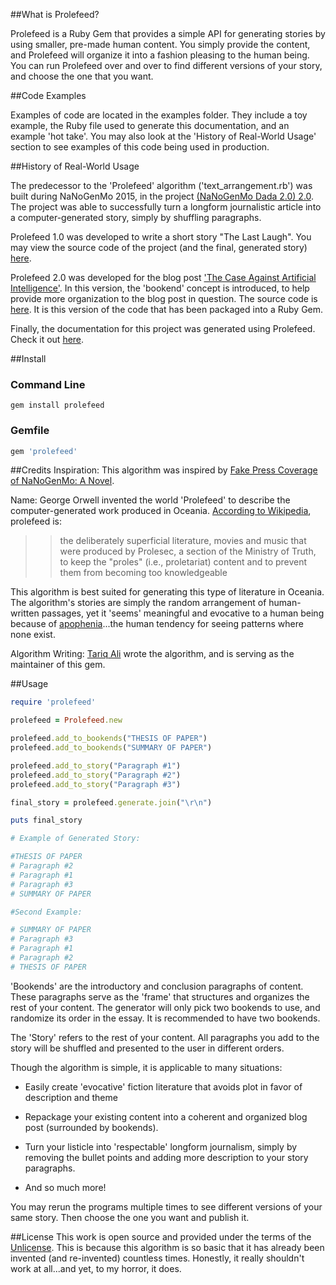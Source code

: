 ##What is Prolefeed?

Prolefeed is a Ruby Gem that provides a simple API for generating stories by using smaller, pre-made human content. You simply provide the content, and Prolefeed will organize it into a fashion pleasing to the human being. You can run Prolefeed over and over to find different versions of your story, and choose the one that you want.


##Code Examples

Examples of code are located in the examples folder. They include a toy example, the Ruby file used to generate this documentation, and an example 'hot take'. You may also look at the 'History of Real-World Usage' section to see examples of this code being used in production.


##History of Real-World Usage

The predecessor to the 'Prolefeed' algorithm ('text_arrangement.rb') was built during NaNoGenMo 2015, in the project [(NaNoGenMo Dada 2.0) 2.0](https://github.com/dariusk/NaNoGenMo-2015/issues/180). The project was able to successfully turn a longform journalistic article into a computer-generated story, simply by shuffling paragraphs.

Prolefeed 1.0 was developed to write a short story "The Last Laugh". You may view the source code of the project (and the final, generated story) [here](https://gist.github.com/tra38/02b03745e7da37789ed2).

Prolefeed 2.0 was developed for the blog post ['The Case Against Artificial Intelligence'](http://tra38.github.io/blog/ai3.html). In this version, the 'bookend' concept is introduced, to help provide more organization to the blog post in question. The source code is [here](https://gist.github.com/tra38/8a6bf3743cd89687151c). It is this version of the code that has been packaged into a Ruby Gem.

Finally, the documentation for this project was generated using Prolefeed. Check it out [here](examples/generate_documentation.rb).


##Install

### Command Line

```
gem install prolefeed
```

### Gemfile

```ruby
gem 'prolefeed'
```


##Credits
Inspiration: This algorithm was inspired by [Fake Press Coverage of NaNoGenMo: A Novel](https://github.com/dariusk/NaNoGenMo-2015/issues/159).

Name: George Orwell invented the world 'Prolefeed' to describe the computer-generated work produced in Oceania. [According to Wikipedia](https://en.wikipedia.org/wiki/Prolefeed), prolefeed is:

>>the deliberately superficial literature, movies and music that were produced by Prolesec, a section of the Ministry of Truth, to keep the "proles" (i.e., proletariat) content and to prevent them from becoming too knowledgeable

This algorithm is best suited for generating this type of literature in Oceania. The algorithm's stories are simply the random arrangement of human-written passages, yet it 'seems' meaningful and evocative to a human being because of [apophenia](https://en.wikipedia.org/wiki/Apophenia)...the human tendency for seeing patterns where none exist.

Algorithm Writing: [Tariq Ali](https://github.com/tra38) wrote the algorithm, and is serving as the maintainer of this gem.


##Usage

```ruby
require 'prolefeed'

prolefeed = Prolefeed.new

prolefeed.add_to_bookends("THESIS OF PAPER")
prolefeed.add_to_bookends("SUMMARY OF PAPER")

prolefeed.add_to_story("Paragraph #1")
prolefeed.add_to_story("Paragraph #2")
prolefeed.add_to_story("Paragraph #3")

final_story = prolefeed.generate.join("\r\n")

puts final_story

# Example of Generated Story:

#THESIS OF PAPER
# Paragraph #2
# Paragraph #1
# Paragraph #3
# SUMMARY OF PAPER

#Second Example:

# SUMMARY OF PAPER
# Paragraph #3
# Paragraph #1
# Paragraph #2
# THESIS OF PAPER
```

'Bookends' are the introductory and conclusion paragraphs of content. These paragraphs serve as the 'frame' that structures and organizes the rest of your content. The generator will only pick two bookends to use, and randomize its order in the essay. It is recommended to have two bookends.

The 'Story' refers to the rest of your content. All paragraphs you add to the story will be shuffled and presented to the user in different orders.

Though the algorithm is simple, it is applicable to many situations:

- Easily create 'evocative' fiction literature that avoids plot in favor of description and theme

- Repackage your existing content into a coherent and organized blog post (surrounded by bookends).

- Turn your listicle into 'respectable' longform journalism, simply by removing the bullet points and adding more description to your story paragraphs.

- And so much more!

You may rerun the programs multiple times to see different versions of your same story. Then choose the one you want and publish it.


##License
This work is open source and provided under the terms of the [Unlicense](http://unlicense.org). This is because this algorithm is so basic that it has already been invented (and re-invented) countless times. Honestly, it really shouldn't work at all...and yet, to my horror, it does.